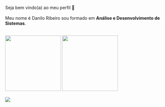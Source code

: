 Seja bem vindo(a) ao meu perfil 👋
<br><br>
Meu nome é Danilo Ribeiro sou formado em <b>Análise e Desenvolvimento de Sistemas</b>.

<div style="display: inline_block"><br>
  <img height="180em" src="https://github-readme-stats-eight-theta.vercel.app/api?username=danilo1337&show_icons=true&theme=dracula&include_all_commits=true&count_private=true"/>
  <img height="180em" src="https://github-readme-stats-eight-theta.vercel.app/api/top-langs/?username=danilo1337&layout=compact&langs_count=8&theme=dracula"/>
</div>


<div> <br>
  <a href="https://www.linkedin.com/in/danilo1337" target="_blank"><img src="https://img.shields.io/badge/-LinkedIn-%230077B5?style=for-the-badge&logo=linkedin&logoColor=white" target="_blank"></a>
</div>




<!--
**danilo1337/danilo1337** is a ✨ _special_ ✨ repository because its `README.md` (this file) appears on your GitHub profile.

Here are some ideas to get you started:

- 🔭 I’m currently working on ...
- 🌱 I’m currently learning ...
- 👯 I’m looking to collaborate on ...
- 🤔 I’m looking for help with ...
- 💬 Ask me about ...
- 📫 How to reach me: ...
- 😄 Pronouns: ...
- ⚡ Fun fact: ...
-->
